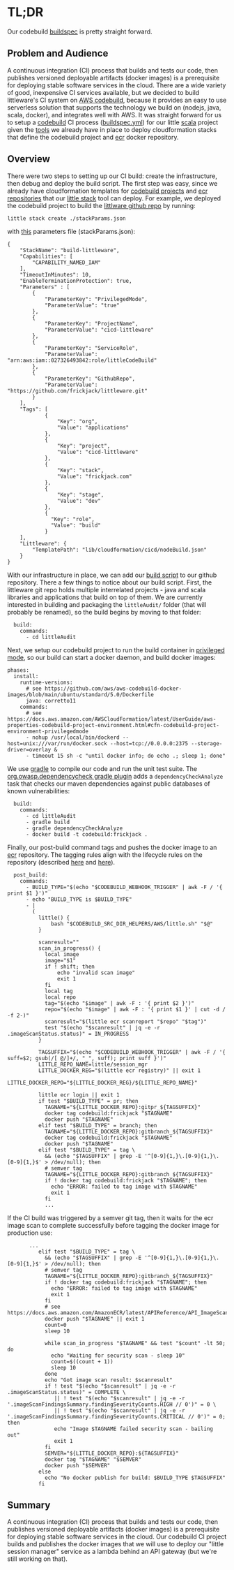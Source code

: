 # TL;DR

Our codebuild [buildspec](../../buildspec.yml) is pretty straight forward.

## Problem and Audience

A continuous integration (CI) process that builds and tests our code,
then publishes versioned deployable artifacts (docker images) 
is a prerequisite for deploying stable software services in the cloud.
There are a wide variety of good, inexpensive CI services available,
but we decided to build littleware's CI system on [AWS codebuild](https://aws.amazon.com/codebuild), because it provides an easy to use serverless solution that supports the technology we build on (nodejs, java, scala, docker), and integrates well with AWS.
It was straight forward for us to setup a [codebuild](https://aws.amazon.com/codebuild) CI process ([buildspec.yml](https://github.com/frickjack/little-automation/blob/main/buildspec.yml)) for our little [scala](https://scala-lang.org) project
given the [tools](https://github.com/frickjack/little-automation/blob/main/AWS/doc/stack.md) we already have in place to deploy cloudformation stacks that define the codebuild project and [ecr](https://aws.amazon.com/ecr) docker repository.

## Overview

There were two steps to setting up our CI build: create the infrastructure, then debug and deploy the build script.  The first step was easy, since we already have cloudformation templates for [codebuild projects](https://github.com/frickjack/little-automation/blob/main/AWS/lib/cloudformation/cicd/nodeBuild.json) and [ecr repositories](https://github.com/frickjack/little-automation/blob/main/AWS/lib/cloudformation/cloud/ecr/ecr.json) that our [little stack](https://github.com/frickjack/little-automation/blob/main/AWS/doc/stack.md) tool can deploy.  For example, we deployed the
codebuild project to build the [littlware github repo](https://github.com/frickjack/littleware) by running:
```
little stack create ./stackParams.json
```
with [this](https://github.com/frickjack/little-automation/blob/main/AWS/db/cloudformation/frickjack/cloud/ecr/stackParams.json) parameters file (stackParams.json):
```
{
    "StackName": "build-littleware",
    "Capabilities": [
        "CAPABILITY_NAMED_IAM"
    ],
    "TimeoutInMinutes": 10,
    "EnableTerminationProtection": true,
    "Parameters" : [
        {
            "ParameterKey": "PrivilegedMode",
            "ParameterValue": "true"
        },
        {
            "ParameterKey": "ProjectName",
            "ParameterValue": "cicd-littleware"
        },
        {
            "ParameterKey": "ServiceRole",
            "ParameterValue": "arn:aws:iam::027326493842:role/littleCodeBuild"
        },
        {
            "ParameterKey": "GithubRepo",
            "ParameterValue": "https://github.com/frickjack/littleware.git"
        }
    ],
    "Tags": [
            {
                "Key": "org",
                "Value": "applications"
            },
            {
                "Key": "project",
                "Value": "cicd-littleware"
            },
            {
                "Key": "stack",
                "Value": "frickjack.com"
            },
            {
                "Key": "stage",
                "Value": "dev"
            },
            {
              "Key": "role",
              "Value": "build"
            }
    ],
    "Littleware": {
        "TemplatePath": "lib/cloudformation/cicd/nodeBuild.json"
    }
}

```

With our infrastructure in place, we can add our [build script](https://github.com/frickjack/littleware/blob/main/buildspec.yml) to our github repository.
There a few things to notice about our build script.  First, the littleware git repo holds multiple interrelated projects - java and scala libraries and 
applications that build on top of them.  We are currently interested in building and packaging the `littleAudit/` folder (that will probably be renamed),
so the build begins by moving to that folder:
```
  build:
    commands:
      - cd littleAudit

```

Next, we setup
our codebuild project to run the build container in [privileged mode](https://docs.aws.amazon.com/AWSCloudFormation/latest/UserGuide/aws-properties-codebuild-project-environment.html#cfn-codebuild-project-environment-privilegedmode),
so our build can start a docker daemon, and build docker images:
```
phases:
  install:
    runtime-versions:
      # see https://github.com/aws/aws-codebuild-docker-images/blob/main/ubuntu/standard/5.0/Dockerfile
      java: corretto11
    commands:
      # see https://docs.aws.amazon.com/AWSCloudFormation/latest/UserGuide/aws-properties-codebuild-project-environment.html#cfn-codebuild-project-environment-privilegedmode
      - nohup /usr/local/bin/dockerd --host=unix:///var/run/docker.sock --host=tcp://0.0.0.0:2375 --storage-driver=overlay &
      - timeout 15 sh -c "until docker info; do echo .; sleep 1; done"
```

We use [gradle](https://gradle.org) to compile our code and run the unit test suite.  The [org.owasp.dependencycheck gradle plugin](https://plugins.gradle.org/plugin/org.owasp.dependencycheck) adds a `dependencyCheckAnalyze` task that checks our maven dependencies against public databases of known vulnerabilities:
```
  build:
    commands:
      - cd littleAudit
      - gradle build
      - gradle dependencyCheckAnalyze
      - docker build -t codebuild:frickjack .
```

Finally, our post-build command tags and pushes the docker image to
an [ecr](https://aws.amazon.com/ecr) repository.  The tagging rules
align with the lifecycle rules on the repository 
(described [here](https://github.com/frickjack/little-automation/blob/main/Notes/explanation/ecrSetup.md) and [here](https://blog.frickjack.com/2021/04/setup-ecr-on-aws.html)).
```
  post_build:
    commands:
      - BUILD_TYPE="$(echo "$CODEBUILD_WEBHOOK_TRIGGER" | awk -F / '{ print $1 }')"
      - echo "BUILD_TYPE is $BUILD_TYPE"
      - |
        (
          little() {
              bash "$CODEBUILD_SRC_DIR_HELPERS/AWS/little.sh" "$@"
          }

          scanresult=""
          scan_in_progress() {
            local image
            image="$1"
            if ! shift; then
                echo "invalid scan image"
                exit 1
            fi
            local tag
            local repo
            tag="$(echo "$image" | awk -F : '{ print $2 }')"
            repo="$(echo "$image" | awk -F : '{ print $1 }' | cut -d / -f 2-)"
            scanresult="$(little ecr scanreport "$repo" "$tag")"
            test "$(echo "$scanresult" | jq -e -r .imageScanStatus.status)" = IN_PROGRESS
          }

          TAGSUFFIX="$(echo "$CODEBUILD_WEBHOOK_TRIGGER" | awk -F / '{ suff=$2; gsub(/[ @/]+/, "_", suff); print suff }')"
          LITTLE_REPO_NAME=little/session_mgr
          LITTLE_DOCKER_REG="$(little ecr registry)" || exit 1
          LITTLE_DOCKER_REPO="${LITTLE_DOCKER_REG}/${LITTLE_REPO_NAME}"
          
          little ecr login || exit 1
          if test "$BUILD_TYPE" = pr; then
            TAGNAME="${LITTLE_DOCKER_REPO}:gitpr_${TAGSUFFIX}"
            docker tag codebuild:frickjack "$TAGNAME"
            docker push "$TAGNAME"
          elif test "$BUILD_TYPE" = branch; then
            TAGNAME="${LITTLE_DOCKER_REPO}:gitbranch_${TAGSUFFIX}"
            docker tag codebuild:frickjack "$TAGNAME"
            docker push "$TAGNAME"
          elif test "$BUILD_TYPE" = tag \
            && (echo "$TAGSUFFIX" | grep -E '^[0-9]{1,}\.[0-9]{1,}\.[0-9]{1,}$' > /dev/null); then
            # semver tag
            TAGNAME="${LITTLE_DOCKER_REPO}:gitbranch_${TAGSUFFIX}"
            if ! docker tag codebuild:frickjack "$TAGNAME"; then
              echo "ERROR: failed to tag image with $TAGNAME"
              exit 1
            fi
            ...
```
If the CI build was triggered by a semver git tag, then
it waits for the ecr image scan to complete successfully before
tagging the docker image for production use:
```
       ...
          elif test "$BUILD_TYPE" = tag \
            && (echo "$TAGSUFFIX" | grep -E '^[0-9]{1,}\.[0-9]{1,}\.[0-9]{1,}$' > /dev/null); then
            # semver tag
            TAGNAME="${LITTLE_DOCKER_REPO}:gitbranch_${TAGSUFFIX}"
            if ! docker tag codebuild:frickjack "$TAGNAME"; then
              echo "ERROR: failed to tag image with $TAGNAME"
              exit 1
            fi
            # see https://docs.aws.amazon.com/AmazonECR/latest/APIReference/API_ImageScanStatus.html
            docker push "$TAGNAME" || exit 1
            count=0
            sleep 10

            while scan_in_progress "$TAGNAME" && test "$count" -lt 50; do
              echo "Waiting for security scan - sleep 10"
              count=$((count + 1))
              sleep 10
            done
            echo "Got image scan result: $scanresult"
            if ! test "$(echo "$scanresult" | jq -e -r .imageScanStatus.status)" = COMPLETE \
               || ! test "$(echo "$scanresult" | jq -e -r '.imageScanFindingsSummary.findingSeverityCounts.HIGH // 0')" = 0 \
               || ! test "$(echo "$scanresult" | jq -e -r '.imageScanFindingsSummary.findingSeverityCounts.CRITICAL // 0')" = 0; then
               echo "Image $TAGNAME failed security scan - bailing out"
               exit 1
            fi
            SEMVER="${LITTLE_DOCKER_REPO}:${TAGSUFFIX}"
            docker tag "$TAGNAME" "$SEMVER"
            docker push "$SEMVER"
          else
            echo "No docker publish for build: $BUILD_TYPE $TAGSUFFIX"
          fi
```

## Summary

A continuous integration (CI) process that builds and tests our code,
then publishes versioned deployable artifacts (docker images) 
is a prerequisite for deploying stable software services in the cloud.
Our codebuild CI project builds and publishes the docker images that we will
use to deploy our "little session manager" service as a lambda behind an API gateway (but we're still working on that).

